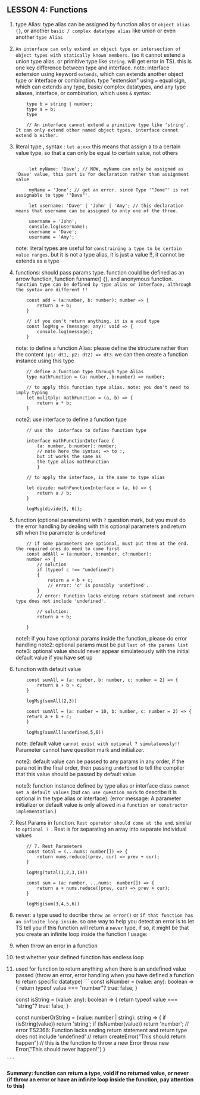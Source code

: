 ## LESSON 4: Functions
1. type Alias: type alias can be assigned by function alias or `object alias {}`, or another `basic / complex datatype alias` like union or even another `type Alias`
2. `An interface can only extend an object type or intersection of object types with statically known members.` (so it cannot extend a union type alias. or primitive type like `string`. will get error in TS). this is one key difference between type and interface. 
note: interface extension using keyword `extends`, which can extends another object type or interface or combination. type "extension" using `=` equal sign, which can extends any type, basic/ complex datatypes, and any type aliases, interface, or combination, which uses `&`
syntax: 
    ```
        type b = string | number;
        type a = b;
        type 

        // An interface cannot extend a primitive type like 'string'. It can only extend other named object types. interface cannot extend b either.
    ```

3. literal type , syntax : `let a:xxx`
   this means that assign a to a certain value type, so that a can only be equal to certain value, not others
   ```
       
        let myName: 'Dave'; // NOW, myName can only be assigned as 'Dave' value, this part is for declaration rather than assignment value

        myName = 'Jone'; // get an error. since Type '"Jone"' is not assignable to type '"Dave"'.

        let username: 'Dave' | 'John' | 'Amy'; // this declaration means that username can be assigned to only one of the three.

        username = 'John';
        console.log(username);
        username = 'Dave';
        username = 'Amy';
   ```
   note: literal types are useful for `constraining a type to be certain value ranges`. but it is not a type alias, it is just a value !!, it cannot be extends as a type

4. functions: should pass params type. function could be defined as an arrow function, function funname() {}, and anonymous function. `function type can be defined by type alias or interface, althrough the syntax are different !!`
    ```
        const add = (a:number, b: number): number => {
            return a + b;
        }

        // if you don't return anything. it is a void type
        const logMsg = (message: any): void => {
            console.log(message);
        }
    ```
    note: to define a function Alias: please define the structure rather than the content `(p1: dt1, p2: dt2) => dt3`. we can then create a function instance using this type
    ```
        // define a function type through type Alias
        type mathFunction = (a: number, b:number) => number;

        // to apply this function type alias. note: you don't need to imply typing
        let mulitply: mathFunction = (a, b) => {
            return a * b;
        }

    ```
    note2: use interface to define a function type
    ``` 
        // use the  interface to define function type

        interface mathFunctionInterface {
            (a: number, b:number): number;
            // note here the syntax; => to :, 
            but it works the same as 
            the type alias mathFunction
            }

        // to apply the interface, is the same to type alias
        
        let divide: mathFunctionInterface = (a, b) => {
            return a / b;
        }

        logMsg(divide(5, 6));

    ```

5. function (optional parameters) with `?` question mark, but you must do the error handling by dealing with this optional parameters and return sth when the parameter is `undefined`
    ```
        // if some parameters are optional, must put them at the end. the required ones do need to come first 
        const addAll = (a:number, b:number, c?:number): 
        number => {
            // solution 
            if (typeof c !== "undefined")
            {
                return a + b + c;
                // error: 'c' is possibly 'undefined'.
            }
            // error: Function lacks ending return statement and return type does not include 'undefined'.

            // solution: 
            return a + b;

        }

    ```
    note1: if you have optional params inside the function, please do error handling
    note2: optional params must be put `last of the params list`
    note3: optional value should never appear simulateously with the initial default value if you have set up

6. function with default value
    ```
        const sumAll = (a: number, b: number, c: number = 2) => {
            return a + b + c;
        }

        logMsg(sumAll(2,3))

        const sumAll = (a: number = 10, b: number, c: number = 2) => {
        return a + b + c;
        }

        logMsg(sumAll(undefined,5,6))
    ```
    note: default value `cannot exist with optional ? simulateously!!` Parameter cannot have question mark and initializer.

    note2: default value can be passed to any params in any order, if the para not in the final order, then passing `undefined` to tell the compiler that this value should be passed by default value

    note3: function instance defined by type alias or interface class `cannot set a default values` (but `can use question mark` to describe it is optional in the type alias or interface). (error message: A parameter initializer or default value is only allowed in a `function or constructor implementation`.)

7. Rest Params in function. `Rest operator should come at the end`. similar to `optional ? `. Rest is for separating an array into separate individual values
    ```
        // 7. Rest Parameters
        const total = (...nums: number[]) => {
            return nums.reduce((prev, cur) => prev + cur);
        }

        logMsg(total(1,2,3,19))

        const sum = (a: number, ...nums:  number[]) => {
            return a + nums.reduce((prev, cur) => prev + cur);
        }

        logMsg(sum(3,4,5,6))
    ```

8. never: a type used to decribe `throw an error()` or `if that function has an infinite loop inside`.
so one way to help you detect an error is to let TS tell you if this function will return a `never` type, if so, it might be that you create an infinite loop inside the function !
usage: 
  1. when throw an error in a function
  2. test whether your defined function has endless loop
  3. used for function to return anything when there is an undefined value passed (throw an error, error handling when you have defined a function to return specific datatype)
    ```
        const isNumber = (value: any): boolean => {
    return typeof value === "number"? true: false;
        }

        const isString = (value: any): boolean => {
            return typeof value === "string"? true: false;
        }


        const numberOrString = (value: number | string):
        string => {
            if (isString(value)) return 'string';
            if (isNumber(value)) return 'number';
            // error TS2366: Function lacks ending return statement and return type does not include 'undefined'
            // return createError("This should return happen")
            // this is the function to throw a new Error
            throw new Error("This should never happen!")
        }

    ```

#### Summary: function can return a type, void if no returned value, or never (if throw an error or have an infinite loop inside the function, pay attention to this)
